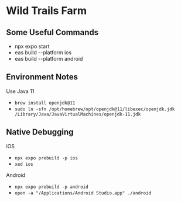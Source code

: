 # Wild Trails Farm

## Some Useful Commands
- npx expo start
- eas build --platform ios
- eas build --platform android

## Environment Notes
Use Java 11
- `brew install openjdk@11`
- `sudo ln -sfn /opt/homebrew/opt/openjdk@11/libexec/openjdk.jdk /Library/Java/JavaVirtualMachines/openjdk-11.jdk`

## Native Debugging
iOS
- `npx expo prebuild -p ios`
- `xed ios`

Android
- `npx expo prebuild -p android`
- `open -a "/Applications/Android Studio.app" ./android`
